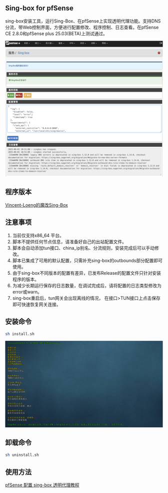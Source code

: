 ## Sing-box for pfSense
sing-box安装工具，运行Sing-Box、在pfSense上实现透明代理功能。支持DNS分流，带Web控制界面，方便进行配置修改、程序控制、日志查看。在pfSense CE 2.8.0和pfSense plus 25.03(BETA)上测试通过。

![](images/proxy.png)

## 程序版本
[Vincent-Loeng的魔改Sing-Box](https://github.com/Vincent-Loeng/sing-box) 

## 注意事项
1. 当前仅支持x86_64 平台。
2. 脚本不提供任何节点信息，请准备好自己的出站配置文件。
3. 脚本会自动添加tun接口、china_ip别名、分流规则，安装完成后可以手动修改。
4. 脚本已集成了可用的默认配置，只需补充sing-box的outbounds部分配置即可使用。
5. 由于sing-box不同版本的配置有差异，已发布Release的配置文件只针对安装程序的版本。
6. 为减少长期运行保存的日志数量，在调试完成后，请将配置的日志类型修改为error或warn。
7. sing-box重启后，tun网关会出现离线的情况， 在接口>TUN接口上点击保存即可快速恢复网关连接。

## 安装命令

```bash
sh install.sh
```
![](images/install.png)

## 卸载命令

```bash
sh uninstall.sh
```
## 使用方法

[pfSense 配置 sing-box 透明代理教程](https://pfchina.org/?p=14988)
